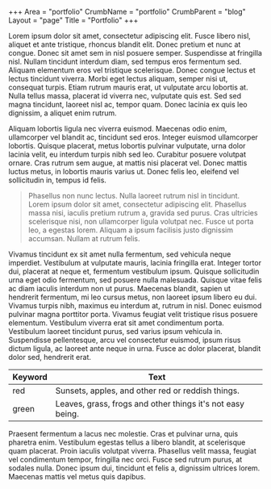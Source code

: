 +++
Area = "portfolio"
CrumbName = "portfolio"
CrumbParent = "blog"
Layout = "page"
Title = "Portfolio"
+++

Lorem ipsum dolor sit amet, consectetur adipiscing elit. Fusce libero nisl, aliquet et ante tristique, rhoncus blandit
elit. Donec pretium et nunc at congue. Donec sit amet sem in nisl posuere semper. Suspendisse at fringilla nisl. Nullam
tincidunt interdum diam, sed tempus eros fermentum sed. Aliquam elementum eros vel tristique scelerisque. Donec congue
lectus et lectus tincidunt viverra. Morbi eget lectus aliquam, semper nisi ut, consequat turpis. Etiam rutrum mauris
erat, ut vulputate arcu lobortis at. Nulla tellus massa, placerat id viverra nec, vulputate quis est. Sed sed magna
tincidunt, laoreet nisl ac, tempor quam. Donec lacinia ex quis leo dignissim, a aliquet enim rutrum.

Aliquam lobortis ligula nec viverra euismod. Maecenas odio enim, ullamcorper vel blandit ac, tincidunt sed eros. Integer
euismod ullamcorper lobortis. Quisque placerat, metus lobortis pulvinar vulputate, urna dolor lacinia velit, eu interdum
turpis nibh sed leo. Curabitur posuere volutpat ornare. Cras rutrum sem augue, at mattis nisi placerat vel. Donec mattis
luctus metus, in lobortis mauris varius ut. Donec felis leo, eleifend vel sollicitudin in, tempus id felis.

> Phasellus non nunc lectus. Nulla laoreet rutrum nisl in tincidunt. Lorem ipsum dolor sit amet, consectetur adipiscing
elit. Phasellus massa nisi, iaculis pretium rutrum a, gravida sed purus. Cras ultricies scelerisque nisi, non
ullamcorper ligula volutpat nec. Fusce ut porta leo, a egestas lorem. Aliquam a ipsum facilisis justo dignissim
accumsan. Nullam at rutrum felis.

Vivamus tincidunt ex sit amet nulla fermentum, sed vehicula neque imperdiet. Vestibulum at vulputate mauris, lacinia
fringilla erat. Integer tortor dui, placerat at neque et, fermentum vestibulum ipsum. Quisque sollicitudin urna eget
odio fermentum, sed posuere nulla malesuada. Quisque vitae felis ac diam iaculis interdum non ut purus. Maecenas
blandit, sapien ut hendrerit fermentum, mi leo cursus metus, non laoreet ipsum libero eu dui. Vivamus turpis nibh,
maximus eu interdum at, rutrum in nisl. Donec euismod pulvinar magna porttitor porta. Vivamus feugiat velit tristique
risus posuere elementum. Vestibulum viverra erat sit amet condimentum porta. Vestibulum laoreet tincidunt purus, sed
varius ipsum vehicula in. Suspendisse pellentesque, arcu vel consectetur euismod, ipsum risus dictum ligula, ac laoreet
ante neque in urna. Fusce ac dolor placerat, blandit dolor sed, hendrerit erat.

| Keyword | Text |
|---|---|
red | Sunsets, apples, and other red or reddish things.
green | Leaves, grass, frogs and other things it's not easy being.

Praesent fermentum a lacus nec molestie. Cras et pulvinar urna, quis pharetra enim. Vestibulum egestas tellus a libero
blandit, at scelerisque quam placerat. Proin iaculis volutpat viverra. Phasellus velit massa, feugiat vel condimentum
tempor, fringilla nec orci. Fusce sed rutrum purus, at sodales nulla. Donec ipsum dui, tincidunt et felis a, dignissim
ultrices lorem. Maecenas mattis vel metus quis dapibus.
